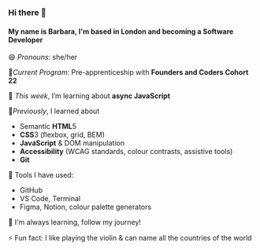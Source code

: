 ### Hi there 👋

#### My name is Barbara, I'm based in London and becoming a Software Developer

😄 *Pronouns*: she/her

🌱*Current Program*: Pre-apprenticeship with **Founders and Coders Cohort 22**

🌱 *This week*, I’m learning about **async JavaScript**

🌱*Previously*, I learned about 
  - Semantic **HTML**5
  - **CSS**3 (flexbox, grid, BEM) 
  - **JavaScript** & DOM manipulation
  - **Accessibility** (WCAG standards, colour contrasts, assistive tools)
  - **Git**
 
🌱 Tools I have used:
  - GitHub
  - VS Code, Terminal
  - Figma, Notion, colour palette generators

🌱 I'm always learning, follow my journey!

⚡ Fun fact: I like playing the violin & can name all the countries of the world

<!--
**0bubbles0/0bubbles0** is a ✨ _special_ ✨ repository because its `README.md` (this file) appears on your GitHub profile.

Here are some ideas to get you started:

- 🔭 I’m currently working on ...
- 🌱 I’m currently learning ...
- 👯 I’m looking to collaborate on ...
- 🤔 I’m looking for help with ...
- 💬 Ask me about ...
- 📫 How to reach me: ...

- ⚡ Fun fact: ...
-->
